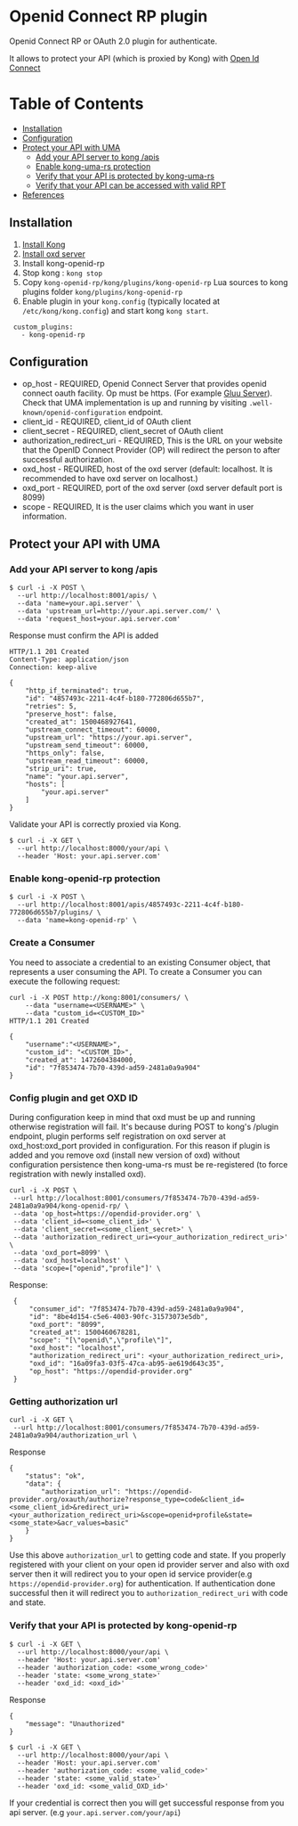 # Openid Connect RP plugin

Openid Connect RP or OAuth 2.0 plugin for authenticate.

It allows to protect your API (which is proxied by Kong) with [Open Id Connect](https://gluu.org/docs/ce/admin-guide/openid-connect/)

Table of Contents
=================

 * [Installation](#installation)
 * [Configuration](#configuration)
 * [Protect your API with UMA](#protect-your-api-with-uma)
   * [Add your API server to kong /apis](#add-your-api-server-to-kong-apis) 
   * [Enable kong-uma-rs protection](#enable-kong-uma-rs-protection)
   * [Verify that your API is protected by kong-uma-rs](#verify-that-your-api-is-protected-by-kong-uma-rs)
   * [Verify that your API can be accessed with valid RPT](#verify-that-your-api-can-be-accessed-with-valid-rpt)
 * [References](#references)
  
## Installation

1. [Install Kong](https://getkong.org/install/)
2. [Install oxd server](https://oxd.gluu.org/docs/) 
3. Install kong-openid-rp
  1. Stop kong : `kong stop`
  2. Copy `kong-openid-rp/kong/plugins/kong-openid-rp` Lua sources to kong plugins folder `kong/plugins/kong-openid-rp`
  3. Enable plugin in your `kong.config` (typically located at `/etc/kong/kong.config`) and start kong `kong start`.
```
 custom_plugins:
   - kong-openid-rp
```

## Configuration
 - op_host - REQUIRED, Openid Connect Server that provides openid connect oauth facility. Op must be https.
                                            (For example [Gluu Server](https://www.gluu.org/gluu-server/overview/)). 
                                            Check that UMA implementation is up and running by visiting `.well-known/openid-configuration` endpoint.
 - client_id - REQUIRED, client_id of OAuth client
 - client_secret - REQUIRED, client_secret of OAuth client
 - authorization_redirect_uri - REQUIRED, This is the URL on your website that the OpenID Connect Provider (OP) will redirect the person to after successful authorization.
 - oxd_host - REQUIRED, host of the oxd server (default: localhost. It is recommended to have oxd server on localhost.)
 - oxd_port - REQUIRED, port of the oxd server (oxd server default port is 8099)
 - scope - REQUIRED, It is the user claims which you want in user information.
 
## Protect your API with UMA

### Add your API server to kong /apis

```curl
$ curl -i -X POST \
  --url http://localhost:8001/apis/ \
  --data 'name=your.api.server' \
  --data 'upstream_url=http://your.api.server.com/' \
  --data 'request_host=your.api.server.com'
```

Response must confirm the API is added

```
HTTP/1.1 201 Created
Content-Type: application/json
Connection: keep-alive

{
    "http_if_terminated": true,
    "id": "4857493c-2211-4c4f-b180-772806d655b7",
    "retries": 5,
    "preserve_host": false,
    "created_at": 1500468927641,
    "upstream_connect_timeout": 60000,
    "upstream_url": "https://your.api.server",
    "upstream_send_timeout": 60000,
    "https_only": false,
    "upstream_read_timeout": 60000,
    "strip_uri": true,
    "name": "your.api.server",
    "hosts": [
        "your.api.server"
    ]
}
```

Validate your API is correctly proxied via Kong.

```
$ curl -i -X GET \
  --url http://localhost:8000/your/api \
  --header 'Host: your.api.server.com'
```

### Enable kong-openid-rp protection  

```
$ curl -i -X POST \
  --url http://localhost:8001/apis/4857493c-2211-4c4f-b180-772806d655b7/plugins/ \
  --data 'name=kong-openid-rp' \
```

### Create a Consumer

You need to associate a credential to an existing Consumer object, that represents a user consuming the API. To create a Consumer you can execute the following request:

```
curl -i -X POST http://kong:8001/consumers/ \
    --data "username=<USERNAME>" \
    --data "custom_id=<CUSTOM_ID>"
HTTP/1.1 201 Created

{
    "username":"<USERNAME>",
    "custom_id": "<CUSTOM_ID>",
    "created_at": 1472604384000,
    "id": "7f853474-7b70-439d-ad59-2481a0a9a904"
}
```

### Config plugin and get OXD ID

During configuration keep in mind that oxd must be up and running otherwise registration will fail. It's because during POST to kong's /plugin endpoint, plugin performs self registration on oxd server at oxd_host:oxd_port provided in configuration. For this reason if plugin is added and you remove oxd (install new version of oxd) without configuration persistence then kong-uma-rs must be re-registered (to force registration with newly installed oxd).

```
curl -i -X POST \
 --url http://localhost:8001/consumers/7f853474-7b70-439d-ad59-2481a0a9a904/kong-openid-rp/ \
 --data 'op_host=https://opendid-provider.org' \
 --data 'client_id=<some_client_id>' \
 --data 'client_secret=<some_client_secret>' \
 --data 'authorization_redirect_uri=<your_authorization_redirect_uri>' \
 --data 'oxd_port=8099' \
 --data 'oxd_host=localhost' \
 --data 'scope=["openid","profile"]' \
```

Response: 
```
 {
     "consumer_id": "7f853474-7b70-439d-ad59-2481a0a9a904",
     "id": "8be4d154-c5e6-4003-90fc-31573073e5db",
     "oxd_port": "8099",
     "created_at": 1500460678281,
     "scope": "[\"openid\",\"profile\"]",
     "oxd_host": "localhost",
     "authorization_redirect_uri": <your_authorization_redirect_uri>,
     "oxd_id": "16a09fa3-03f5-47ca-ab95-ae619d643c35",
     "op_host": "https://opendid-provider.org"
 }
```

### Getting authorization url

```
curl -i -X GET \
 --url http://localhost:8001/consumers/7f853474-7b70-439d-ad59-2481a0a9a904/authorization_url \
```

Response

```
{
    "status": "ok",
    "data": {
        "authorization_url": "https://opendid-provider.org/oxauth/authorize?response_type=code&client_id=<some_client_id>&redirect_uri=<your_authorization_redirect_uri>&scope=openid+profile&state=<some_state>&acr_values=basic"
    }
}
```
Use this above `authorization_url` to getting code and state. If you properly registered with your client on your open id provider server and also with oxd server then it will redirect you to your open id service provider(e.g `https://opendid-provider.org`) for authentication. If authentication done successful then it will redirect you to `authorization_redirect_uri` with code and state.

### Verify that your API is protected by kong-openid-rp

```
$ curl -i -X GET \
  --url http://localhost:8000/your/api \
  --header 'Host: your.api.server.com'
  --header 'authorization_code: <some_wrong_code>'
  --header 'state: <some_wrong_state>'
  --header 'oxd_id: <oxd_id>'
```

Response
```
{
    "message": "Unauthorized"
}
```


```
$ curl -i -X GET \
  --url http://localhost:8000/your/api \
  --header 'Host: your.api.server.com'
  --header 'authorization_code: <some_valid_code>'
  --header 'state: <some_valid_state>'
  --header 'oxd_id: <some_valid_OXD_id>'
```

If your credential is correct then you will get successful response from you api server. (e.g `your.api.server.com/your/api`)  
